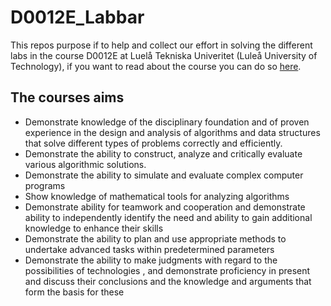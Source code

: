 # D0012E_Labbar
This repos purpose if to help and collect our effort in solving the different labs in the course D0012E at Luelå Tekniska Univeritet (Luleå University of Technology), if you want to read about the course you can do so [here](https://www.ltu.se/edu/course/D00/D0012E/D0012E-Algoritmer-och-datastrukturer-1.67699?kursView=kursplan&l=en).

## The courses aims 
- Demonstrate knowledge of the disciplinary foundation and of proven experience in the design and analysis of algorithms and data structures that solve different types of problems correctly and efficiently.
- Demonstrate the ability to construct, analyze and critically evaluate various algorithmic solutions.
- Demonstrate the ability to simulate and evaluate complex computer programs
- Show knowledge of mathematical tools for analyzing algorithms
- Demonstrate ability for teamwork and cooperation and demonstrate ability to independently identify the need and ability to gain additional knowledge to enhance their skills
- Demonstrate the ability to plan and use appropriate methods to undertake advanced tasks within predetermined parameters  
- Demonstrate the ability to make judgments with regard to the possibilities of technologies , and demonstrate proficiency in present and discuss their conclusions and the knowledge and arguments that form the basis for these

